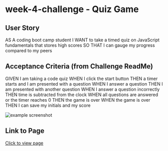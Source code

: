 # week-4-challenge - Quiz Game

## User Story
AS A coding boot camp student
I WANT to take a timed quiz on JavaScript fundamentals that stores high scores
SO THAT I can gauge my progress compared to my peers

## Acceptance Criteria (from Challenge ReadMe)
GIVEN I am taking a code quiz
WHEN I click the start button
THEN a timer starts and I am presented with a question
WHEN I answer a question
THEN I am presented with another question
WHEN I answer a question incorrectly
THEN time is subtracted from the clock
WHEN all questions are answered or the timer reaches 0
THEN the game is over
WHEN the game is over
THEN I can save my initials and my score

![example screenshot](assets/s.png)

## Link to Page
[Click to view page](https://rikuchoy.github.io/week-4-challenge/)